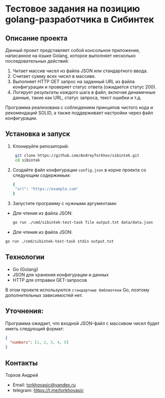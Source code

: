 # Тестовое задания на позицию golang-разработчика в Сибинтек

## Описание проекта

Данный проект представляет собой консольное приложение, написанное на языке Golang, которое выполняет несколько последовательных действий:

1. Читает массив чисел из файла JSON или стандартного ввода.
2. Считает сумму всех чисел в массиве.
3. Выполняет HTTP GET запрос на заданный URL из файла конфигурации и проверяет статус ответа (ожидается статус 200).
4. Логирует результаты каждого шага в файл, включая динамичные данные, такие как URL, статус запроса, текст ошибки и т.д.

Программа реализована с соблюдением принципов чистого кода и рекомендаций SOLID, а также поддерживает настройки через файл конфигурации.

## Установка и запуск

1. Клонируйте репозиторий:

   ```bash
    git clone https://github.com/AndreyTorkhov/sibintek.git
    cd sibintek
   ```

2. Создайте файл конфигурации `config.json` в корне проекта со следующим содержимым:

   ```bash
   {
    "url": "https://example.com"
   }
   ```

3. Запустите программу с нужными аргументами:

- Для чтения из файла JSON:

  ```bash
  go run ./cmd/sibintek-test-task file output.txt data/data.json
  ```

- Для чтения из файла JSON:

```bash
go run ./cmd/sibintek-test-task stdin output.txt
```

## Технологии

- Go (Golang)
- JSON для хранения конфигурации и данных
- HTTP для отправки GET-запросов

В этом проекте используются `стандартные библиотеки` Go, поэтому дополнительных зависимостей нет.

## Уточнения:

Программа ожидает, что входной JSON-файл с массивом чисел будет иметь следующий формат:

```json
{
  "numbers": [1, 2, 3, 4, 5]
}
```

## Контакты

Торхов Андрей

- Email: torkhovasic@yandex.ru
- telegram: https://t.me/torkhovasic
